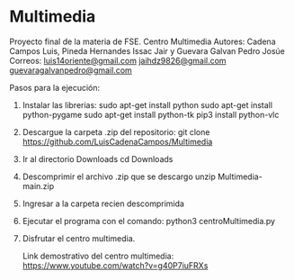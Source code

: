 # Multimedia
Proyecto final de la materia de FSE.
Centro Multimedia 
Autores: Cadena Campos Luis, Pineda Hernandes Issac Jair y Guevara Galvan Pedro Josúe
Correos:  luis14oriente@gmail.com	 jaihdz9826@gmail.com   guevaragalvanpedro@gmail.com

Pasos para la ejecución: 

1. Instalar las librerias: 
	sudo apt-get install python 
	sudo apt-get install python-pygame 
	sudo apt-get install python-tk 
	pip3 install python-vlc

2.  Descargue la carpeta .zip del repositorio:
    git clone https://github.com/LuisCadenaCampos/Multimedia

3.  Ir al directorio Downloads
	  cd Downloads

4.  Descomprimir el archivo .zip que se descargo
	  unzip Multimedia-main.zip

5.  Ingresar a la carpeta recien descomprimida 

6.  Ejecutar el programa con el comando:
    python3 centroMultimedia.py 

7.  Disfrutar el centro multimedia. 

	  Link demostrativo del centro multimedia: https://www.youtube.com/watch?v=g40P7iuFRXs
